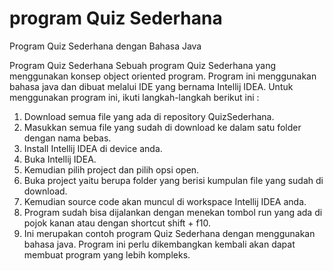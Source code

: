 # program Quiz Sederhana
Program Quiz Sederhana dengan Bahasa Java

Program Quiz Sederhana
Sebuah program Quiz Sederhana yang menggunakan konsep object oriented program. Program ini menggunakan bahasa java dan dibuat melalui IDE yang bernama Intellij IDEA. Untuk menggunakan program ini, ikuti langkah-langkah berikut ini :

1. Download semua file yang ada di repository QuizSederhana.
2. Masukkan semua file yang sudah di download ke dalam satu folder dengan nama bebas.
3. Install Intellij IDEA di device anda.
4. Buka Intellij IDEA.
5. Kemudian pilih project dan pilih opsi open.
6. Buka project yaitu berupa folder yang berisi kumpulan file yang sudah di download.
7. Kemudian source code akan muncul di workspace Intellij IDEA anda.
8. Program sudah bisa dijalankan dengan menekan tombol run yang ada di pojok kanan atau dengan shortcut shift + f10.
9. Ini merupakan contoh program Quiz Sederhana dengan menggunakan bahasa java. Program ini perlu dikembangkan kembali akan dapat membuat program yang lebih kompleks.
